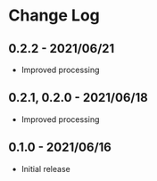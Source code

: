 # Change Log

## 0.2.2 - 2021/06/21

- Improved processing

## 0.2.1, 0.2.0 - 2021/06/18

- Improved processing

## 0.1.0 - 2021/06/16

- Initial release